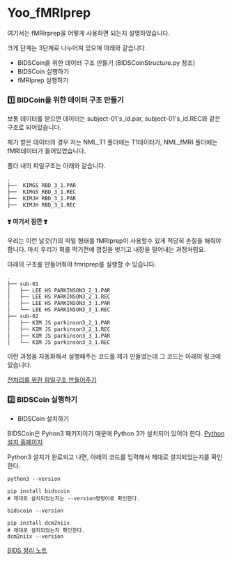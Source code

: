 # Yoo_fMRIprep

여기서는 fMRIrprep을 어떻게 사용하면 되는지 설명하였습니다.

크게 단계는 3단계로 나누어져 있으며 아래와 같습니다.

* BIDSCoin을 위한 데이터 구조 만들기 (BIDSCoinStructure.py 참조)
* BIDSCoin 실행하기
* fMRIprep 실행하기

### 1️⃣ BIDCoin을 위한 데이터 구조 만들기

보통 데이터를 받으면 데이터는 subject-01's_id.par, subject-01's_id.REC와 같은 구조로 되어있습니다. 

제가 받은 데이터의 경우 저는 NML_T1 폴더에는 T1데이터가, NML_fMRI 폴더에는 fMRI데이터가 들어있었습니다.

폴더 내의 파일구조는 아래와 같습니다.

~~~bash
.
├──  KIMGS RBD_3_1.PAR
├──  KIMGS RBD_3_1.REC
├──  KIMJH RBD_3_1.PAR
├──  KIMJH RBD_3_1.REC
~~~

#### ❣️ 여기서 잠깐 ❣️

우리는 이런 날것(?)의 파일 형태를 fMRIprep이 사용할수 있게 적당히 손질을 해줘야 합니다. 마치 우리가 회를 먹기전에 껍질을 벗기고 내장을 덜어내는 과정처럼요.

아래의 구조를 만들어줘야 fmriprep를 실행할 수 있습니다.

~~~bash
.
├── sub-01
│   ├── LEE HS PARKINSON3_2_1.PAR
│   ├── LEE HS PARKINSON3_2_1.REC
│   ├── LEE HS PARKINSON3_3_1.PAR
│   └── LEE HS PARKINSON3_3_1.REC
├── sub-02
│   ├── KIM JS parkinson3_2_1.PAR
│   ├── KIM JS parkinson3_2_1.REC
│   ├── KIM JS parkinson3_3_1.PAR
│   └── KIM JS parkinson3_3_1.REC
~~~

이런 과정을 자동화해서 실행해주는 코드를 제가 만들었는데 그 코드는 아래의 링크에 있습니다.

[전처리를 위한 파일구조 만들어주기]()

### 2️⃣ BIDSCoin 실행하기

* BIDSCoin 설치하기

BIDSCoin은 Pyhon3 패키지이기 때문에 Python 3가 설치되어 있어야 한다. [Python 설치 홈페이지](https://www.python.org/downloads/)

Python3 설치가 완료되고 나면, 아래의 코드를 입력해서 제대로 설치되었는지를 확인한다.

~~~linux
python3 --version
~~~


~~~linux
pip install bidscoin
# 제대로 설치되었는지는 --version명령어로 확인한다.

bidscoin --version
~~~


~~~linux
pip install dcm2niix
# 제대로 설치되었는지 확인한다.
dcm2niix --version
~~~



[BIDS 정리 노트](https://github.com/OhJunYoung21/Sleep-fMRI/tree/main/BIDS_Coin)




